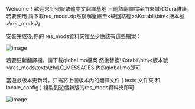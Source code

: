 Welcome！歡迎來到俄服繁體中文翻譯基地 目前該翻譯檔案由東鹹和Gura維護， 若要使用 請下載res_mods.zip然後解壓縮至<硬盤路徑>:\Korabli\bin\\<版本號>\res_mods內



安裝完成後,你的 res_mods資料夾裡至少應該有這些檔案：

![image](https://github.com/SavariumCC22/-/assets/151144873/55661c67-185d-43d3-95ee-c302390ee299)

若要更新翻譯檔，請下載global.mo檔案 然後替換\Korabli\bin\\<版本號>\res_mods\texts\zh\LC_MESSAGES 內的global.mo即可

當遊戲版本更新時，只需將上個版本內的翻譯文件 ( texts 文件夾 和 locale_config ) 複製到遊戲新版的res_mods資料夾即可





![image](https://github.com/SavariumCC22/-/assets/151144873/7648ff2e-7e31-441d-a501-bb5c8ae92286)






